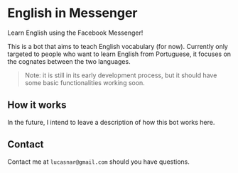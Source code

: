 # English in Messenger

Learn English using the Facebook Messenger!

This is a bot that aims to teach English vocabulary (for now). Currently only targeted to people who want to learn English from Portuguese, it focuses on the cognates between the two languages.

> Note: it is still in its early development process, but it should have some basic functionalities working soon.

## How it works

In the future, I intend to leave a description of how this bot works here.

## Contact

Contact me at `lucasnar@gmail.com` should you have questions.
